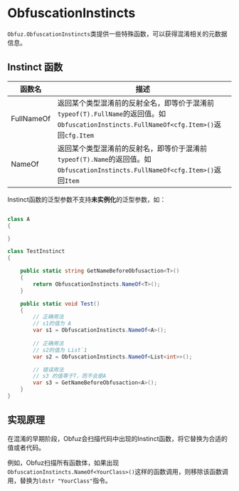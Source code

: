 # ObfuscationInstincts

`Obfuz.ObfuscationInstincts`类提供一些特殊函数，可以获得混淆相关的元数据信息。

## Instinct 函数

|函数名|描述|
|-|-|
|FullNameOf|返回某个类型混淆前的反射全名，即等价于混淆前`typeof(T).FullName`的返回值。如`ObfuscationInstincts.FullNameOf<cfg.Item>()`返回`cfg.Item`|
|NameOf|返回某个类型混淆前的反射名，即等价于混淆前`typeof(T).Name`的返回值。如`ObfuscationInstincts.FullNameOf<cfg.Item>()`返回`Item`|

Instinct函数的泛型参数不支持**未实例化**的泛型参数，如：

```csharp

class A
{

}

class TestInstinct
{

    public static string GetNameBeforeObfusaction<T>()
    {
        return ObfuscationInstincts.NameOf<T>();
    }

    public static void Test()
    {
        // 正确用法
        // s1的值为 A
        var s1 = ObfuscationInstincts.NameOf<A>();
        
        // 正确用法
        // s2的值为 List`1
        var s2 = ObfuscationInstincts.NameOf<List<int>>();

        // 错误用法
        // s3 的值等于T，而不会是A
        var s3 = GetNameBeforeObfusaction<A>();
    }
}


```

## 实现原理

在混淆的早期阶段，Obfuz会扫描代码中出现的Instinct函数，将它替换为合适的值或者代码。

例如，Obfuz扫描所有函数体，如果出现`ObfuscationInstincts.NameOf<YourClass>()`这样的函数调用，则移除该函数调用，替换为`ldstr "YourClass"`指令。
